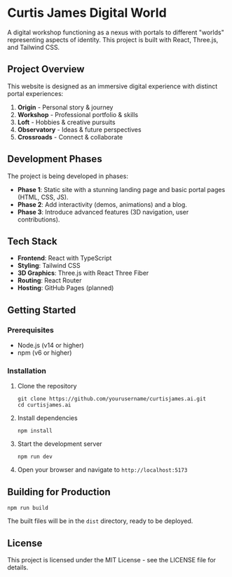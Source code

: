# Curtis James Digital World

A digital workshop functioning as a nexus with portals to different "worlds" representing aspects of identity. This project is built with React, Three.js, and Tailwind CSS.

## Project Overview

This website is designed as an immersive digital experience with distinct portal experiences:

1. **Origin** - Personal story & journey
2. **Workshop** - Professional portfolio & skills
3. **Loft** - Hobbies & creative pursuits
4. **Observatory** - Ideas & future perspectives
5. **Crossroads** - Connect & collaborate

## Development Phases

The project is being developed in phases:

- **Phase 1**: Static site with a stunning landing page and basic portal pages (HTML, CSS, JS).
- **Phase 2**: Add interactivity (demos, animations) and a blog.
- **Phase 3**: Introduce advanced features (3D navigation, user contributions).

## Tech Stack

- **Frontend**: React with TypeScript
- **Styling**: Tailwind CSS
- **3D Graphics**: Three.js with React Three Fiber
- **Routing**: React Router
- **Hosting**: GitHub Pages (planned)

## Getting Started

### Prerequisites

- Node.js (v14 or higher)
- npm (v6 or higher)

### Installation

1. Clone the repository
   ```
   git clone https://github.com/yourusername/curtisjames.ai.git
   cd curtisjames.ai
   ```

2. Install dependencies
   ```
   npm install
   ```

3. Start the development server
   ```
   npm run dev
   ```

4. Open your browser and navigate to `http://localhost:5173`

## Building for Production

```
npm run build
```

The built files will be in the `dist` directory, ready to be deployed.

## License

This project is licensed under the MIT License - see the LICENSE file for details.
